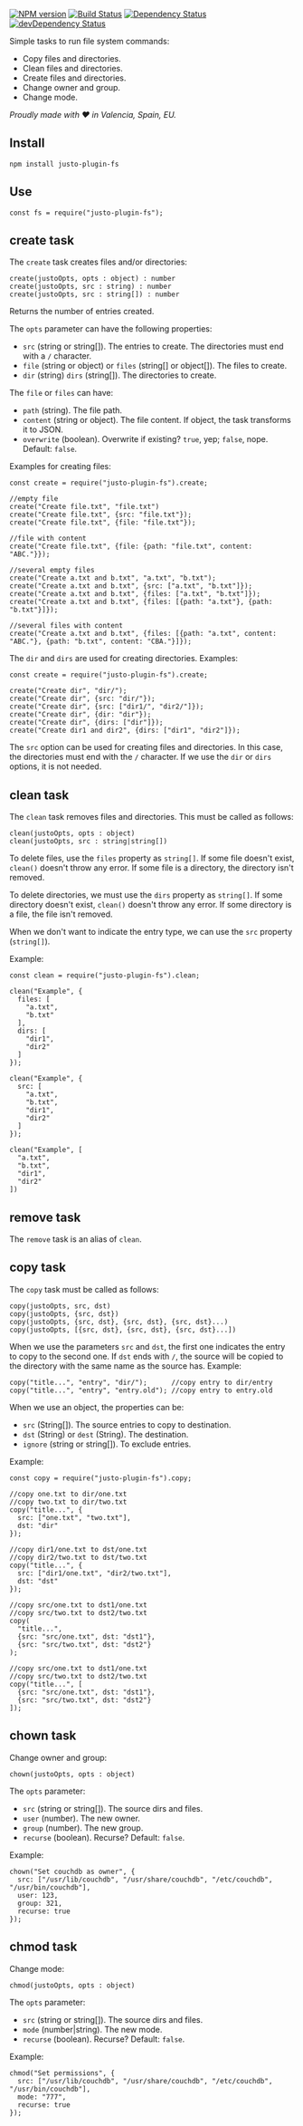 [![NPM version](http://img.shields.io/npm/v/justo-plugin-fs.svg)](https://www.npmjs.org/package/justo-plugin-fs)
[![Build Status](https://travis-ci.org/justojsp/justo-plugin-fs.svg)](https://travis-ci.org/justojsp/justo-plugin-fs)
[![Dependency Status](https://david-dm.org/justojsp/justo-plugin-fs.svg)](https://david-dm.org/justojsp/justo-plugin-fs)
[![devDependency Status](https://david-dm.org/justojsp/justo-plugin-fs/dev-status.svg)](https://david-dm.org/justojsp/justo-plugin-fs#info=devDependencies)

Simple tasks to run file system commands:

- Copy files and directories.
- Clean files and directories.
- Create files and directories.
- Change owner and group.
- Change mode.

*Proudly made with ♥ in Valencia, Spain, EU.*

## Install

```
npm install justo-plugin-fs
```

## Use

```
const fs = require("justo-plugin-fs");
```

## create task

The `create` task creates files and/or directories:

```
create(justoOpts, opts : object) : number
create(justoOpts, src : string) : number
create(justoOpts, src : string[]) : number
```

Returns the number of entries created.

The `opts` parameter can have the following properties:

- `src` (string or string[]). The entries to create. The directories must end with a `/` character.
- `file` (string or object) or `files` (string[] or object[]). The files to create.
- `dir` (string) `dirs` (string[]). The directories to create.

The `file` or `files` can have:

- `path` (string). The file path.
- `content` (string or object). The file content. If object, the task transforms it to JSON.
- `overwrite` (boolean). Overwrite if existing? `true`, yep; `false`, nope. Default: `false`.

Examples for creating files:

```
const create = require("justo-plugin-fs").create;

//empty file
create("Create file.txt", "file.txt")
create("Create file.txt", {src: "file.txt"});
create("Create file.txt", {file: "file.txt"});

//file with content
create("Create file.txt", {file: {path: "file.txt", content: "ABC."}});

//several empty files
create("Create a.txt and b.txt", "a.txt", "b.txt");
create("Create a.txt and b.txt", {src: ["a.txt", "b.txt"]});
create("Create a.txt and b.txt", {files: ["a.txt", "b.txt"]});
create("Create a.txt and b.txt", {files: [{path: "a.txt"}, {path: "b.txt"}]});

//several files with content
create("Create a.txt and b.txt", {files: [{path: "a.txt", content: "ABC."}, {path: "b.txt", content: "CBA."}]});
```

The `dir` and `dirs` are used for creating directories. Examples:

```
const create = require("justo-plugin-fs").create;

create("Create dir", "dir/");
create("Create dir", {src: "dir/"});
create("Create dir", {src: ["dir1/", "dir2/"]});
create("Create dir", {dir: "dir"});
create("Create dir", {dirs: ["dir"]});
create("Create dir1 and dir2", {dirs: ["dir1", "dir2"]});
```

The `src` option can be used for creating files and directories. In this case,
the directories must end with the `/` character. If we use the `dir` or `dirs` options,
it is not needed.

## clean task

The `clean` task removes files and directories. This must be called as follows:

```
clean(justoOpts, opts : object)
clean(justoOpts, src : string|string[])
```

To delete files, use the `files` property as `string[]`. If some file doesn't exist,
`clean()` doesn't throw any error. If some file is a directory, the directory
isn't removed.

To delete directories, we must use the `dirs` property as `string[]`. If some directory
doesn't exist, `clean()` doesn't throw any error. If some directory is a file,
the file isn't removed.

When we don't want to indicate the entry type, we can use the `src` property (`string[]`).

Example:

```
const clean = require("justo-plugin-fs").clean;

clean("Example", {
  files: [
    "a.txt",
    "b.txt"
  ],
  dirs: [
    "dir1",
    "dir2"
  ]
});

clean("Example", {
  src: [
    "a.txt",
    "b.txt",
    "dir1",
    "dir2"
  ]
});

clean("Example", [
  "a.txt",
  "b.txt",
  "dir1",
  "dir2"
])
```

## remove task

The `remove` task is an alias of `clean`.

## copy task

The `copy` task must be called as follows:

```
copy(justoOpts, src, dst)
copy(justoOpts, {src, dst})
copy(justoOpts, {src, dst}, {src, dst}, {src, dst}...)
copy(justoOpts, [{src, dst}, {src, dst}, {src, dst}...])
```

When we use the parameters `src` and `dst`, the first one indicates the entry
to copy to the second one. If `dst` ends with `/`, the source will be copied
to the directory with the same name as the source has. Example:

```
copy("title...", "entry", "dir/");      //copy entry to dir/entry
copy("title...", "entry", "entry.old"); //copy entry to entry.old
```

When we use an object, the properties can be:

- `src` (String[]). The source entries to copy to destination.
- `dst` (String) or `dest` (String). The destination.
- `ignore` (string or string[]). To exclude entries.

Example:

```
const copy = require("justo-plugin-fs").copy;

//copy one.txt to dir/one.txt
//copy two.txt to dir/two.txt
copy("title...", {
  src: ["one.txt", "two.txt"],
  dst: "dir"
});

//copy dir1/one.txt to dst/one.txt
//copy dir2/two.txt to dst/two.txt
copy("title...", {
  src: ["dir1/one.txt", "dir2/two.txt"],
  dst: "dst"
});

//copy src/one.txt to dst1/one.txt
//copy src/two.txt to dst2/two.txt
copy(
  "title...",
  {src: "src/one.txt", dst: "dst1"},
  {src: "src/two.txt", dst: "dst2"}
);

//copy src/one.txt to dst1/one.txt
//copy src/two.txt to dst2/two.txt
copy("title...", [
  {src: "src/one.txt", dst: "dst1"},
  {src: "src/two.txt", dst: "dst2"}
]);
```

## chown task

Change owner and group:

```
chown(justoOpts, opts : object)
```

The `opts` parameter:

- `src` (string or string[]). The source dirs and files.
- `user` (number). The new owner.
- `group` (number). The new group.
- `recurse` (boolean). Recurse? Default: `false`.

Example:

```
chown("Set couchdb as owner", {
  src: ["/usr/lib/couchdb", "/usr/share/couchdb", "/etc/couchdb", "/usr/bin/couchdb"],
  user: 123,
  group: 321,
  recurse: true
});
```

## chmod task

Change mode:

```
chmod(justoOpts, opts : object)
```

The `opts` parameter:

- `src` (string or string[]). The source dirs and files.
- `mode` (number|string). The new mode.
- `recurse` (boolean). Recurse? Default: `false`.

Example:

```
chmod("Set permissions", {
  src: ["/usr/lib/couchdb", "/usr/share/couchdb", "/etc/couchdb", "/usr/bin/couchdb"],
  mode: "777",
  recurse: true
});
```
